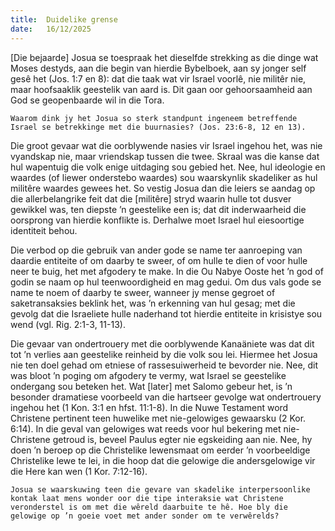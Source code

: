 ```yaml
---
title:  Duidelike grense
date:   16/12/2025
---
```


[Die bejaarde] Josua se toespraak het dieselfde strekking as die dinge wat Moses destyds, aan die begin van hierdie Bybelboek, aan sy jonger self gesê het (Jos. 1:7 en 8): dat die taak wat vir Israel voorlê, nie militêr nie, maar hoofsaaklik geestelik van aard is. Dit gaan oor gehoorsaamheid aan God se geopenbaarde wil in die Tora.

`Waarom dink jy het Josua so sterk standpunt ingeneem betreffende Israel se betrekkinge met die buurnasies? (Jos. 23:6-8, 12 en 13).`

Die groot gevaar wat die oorblywende nasies vir Israel ingehou het, was nie vyandskap nie, maar vriendskap tussen die twee. Skraal was die kanse dat hul wapentuig die volk enige uitdaging sou gebied het. Nee, hul ideologie en waardes (of liewer onderstebo waardes) sou waarskynlik skadeliker as hul militêre waardes gewees het. So vestig Josua dan die leiers se aandag op die allerbelangrike feit dat die [militêre] stryd waarin hulle tot dusver gewikkel was, ten diepste ’n geestelike een is; dat dit inderwaarheid die oorsprong van hierdie konflikte is. Derhalwe moet Israel hul eiesoortige identiteit behou.

Die verbod op die gebruik van ander gode se name ter aanroeping van daardie entiteite of om daarby te sweer, of om hulle te dien of voor hulle neer te buig, het met afgodery te make. In die Ou Nabye Ooste het ’n god of godin se naam op hul teenwoordigheid en mag gedui. Om dus vals gode se name te noem of daarby te sweer, wanneer jy mense gegroet of saketransaksies beklink het, was ’n erkenning van hul gesag; met die gevolg dat die Israeliete hulle naderhand tot hierdie entiteite in krisistye sou wend (vgl. Rig. 2:1-3, 11-13).

Die gevaar van ondertrouery met die oorblywende Kanaäniete was dat dit tot ’n verlies aan geestelike reinheid by die volk sou lei. Hiermee het Josua nie ten doel gehad om etniese of rassesuiwerheid te bevorder nie. Nee, dit was bloot ’n poging om afgodery te vermy, wat Israel se geestelike ondergang sou beteken het. Wat [later] met Salomo gebeur het, is ’n besonder dramatiese voorbeeld van die hartseer gevolge wat ondertrouery ingehou het (1 Kon. 3:1 en hfst. 11:1-8). In die Nuwe Testament word Christene pertinent teen huwelike met nie-gelowiges gewaarsku (2 Kor. 6:14). In die geval van gelowiges wat reeds voor hul bekering met nie-Christene getroud is, beveel Paulus egter nie egskeiding aan nie. Nee, hy doen ’n beroep op die Christelike lewensmaat om eerder ’n voorbeeldige Christelike lewe te lei, in die hoop dat die gelowige die andersgelowige vir die Here kan wen (1 Kor. 7:12-16).

`Josua se waarskuwing teen die gevare van skadelike interpersoonlike kontak laat mens wonder oor die tipe interaksie wat Christene veronderstel is om met die wêreld daarbuite te hê. Hoe bly die gelowige op ’n goeie voet met ander sonder om te verwêrelds?`